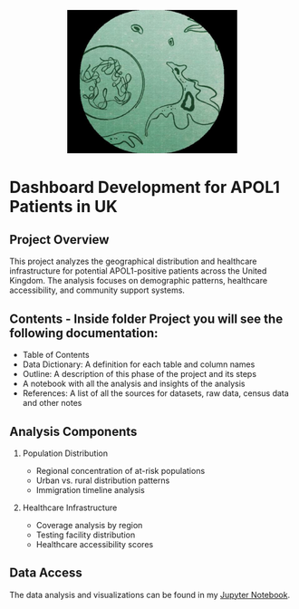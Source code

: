 <p align="center">
  <img src="assets/apol1.png" width="300" alt="APOL1 Analysis">
</p>

# Dashboard Development for APOL1 Patients in UK

## Project Overview
This project analyzes the geographical distribution and healthcare infrastructure for potential APOL1-positive patients across the United Kingdom. The analysis focuses on demographic patterns, healthcare accessibility, and community support systems.

## Contents - Inside folder Project you will see the following documentation:
- Table of Contents
- Data Dictionary: A definition for each table and column names
- Outline: A description of this phase of the project and its steps
- A notebook with all the analysis and insights of the analysis
- References: A list of all the sources for datasets, raw data, census data and other notes

## Analysis Components
1. Population Distribution
   - Regional concentration of at-risk populations
   - Urban vs. rural distribution patterns
   - Immigration timeline analysis

2. Healthcare Infrastructure
   - Coverage analysis by region
   - Testing facility distribution
   - Healthcare accessibility scores

## Data Access
The data analysis and visualizations can be found in my [Jupyter Notebook](https://github.com/CesarChaparro1974/Dashboard-Development-for-Apol1-patients-in-UK/blob/main/Project/notebook.ipynb).